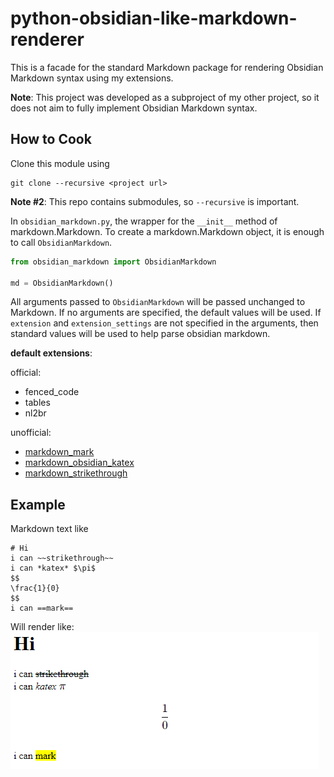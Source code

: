 # python-obsidian-like-markdown-renderer
This is a facade for the standard Markdown package for rendering Obsidian Markdown syntax using my extensions.


**Note**: This project was developed as a subproject of my other project, so it does not aim to fully implement Obsidian Markdown syntax.

## How to Cook
Clone this module using
```
git clone --recursive <project url>
```
**Note #2**: This repo contains submodules, so `--recursive` is important.

In `obsidian_markdown.py`, the wrapper for the `__init__` method of markdown.Markdown. To create a markdown.Markdown object, it is enough to call `ObsidianMarkdown`.

```python
from obsidian_markdown import ObsidianMarkdown

md = ObsidianMarkdown()
```

All arguments passed to `ObsidianMarkdown` will be passed unchanged to Markdown. If no arguments are specified, the default values will be used.
If `extension` and `extension_settings` are not specified in the arguments, then standard values will be used to help parse obsidian markdown.

**default extensions**:

official:
- fenced_code
- tables 
- nl2br

unofficial:
- [markdown_mark](https://github.com/alberic89/markdown_mark.git)
- [markdown_obsidian_katex](https://github.com/BlTniki/markdown_obsidian_katex.git)
- [markdown_strikethrough](https://github.com/BlTniki/markdown_obsidian_katex.git)


## Example
Markdown text like
```
# Hi
i can ~~strikethrough~~
i can *katex* $\pi$
$$
\frac{1}{0}
$$
i can ==mark==
```
Will render like:
![alt text](image.png)